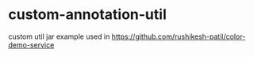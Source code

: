 # custom-annotation-util
custom util jar example used in https://github.com/rushikesh-patil/color-demo-service
